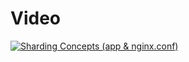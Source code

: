 # Video
[![Sharding Concepts (app & nginx.conf)](https://i9.ytimg.com/vi_webp/KqIQ3V8Y6r8/hqdefault.webp?v=63467212&sqp=CKjjmZoG&rs=AOn4CLDOf8-M-42rNV9a2Wscizb2EP646A)](https://youtu.be/KqIQ3V8Y6r8 "Sharding Concepts (app & nginx.conf)")